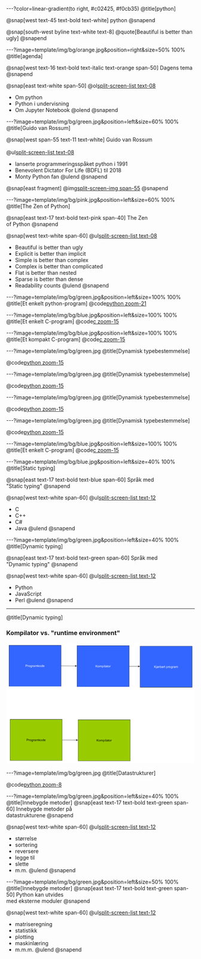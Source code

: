 ---?color=linear-gradient(to right, #c02425, #f0cb35)
@title[python]


@snap[west text-45 text-bold text-white]
python
@snapend

@snap[south-west byline text-white text-8]
@quote[Beautiful is better than ugly]
@snapend



---?image=template/img/bg/orange.jpg&position=right&size=50% 100%
@title[agenda]

@snap[west text-16 text-bold text-italic text-orange span-50]
Dagens tema
@snapend

@snap[east text-white span-50]
@ol[split-screen-list text-08](false)
- Om python
- Python i undervisning
- Om Jupyter Notebook
@olend
@snapend



---?image=template/img/bg/green.jpg&position=left&size=60% 100%
@title[Guido van Rossum]

@snap[west span-55 text-11 text-white]
Guido van Rossum<br><br>
@ul[split-screen-list text-08](false)
- lanserte programmeringsspåket python i 1991
- Benevolent Dictator For Life (BDFL)  til 2018
- Monty Python fan
@ulend
@snapend

@snap[east fragment]
@img[split-screen-img span-55](template/img/developer.jpg)
@snapend



---?image=template/img/bg/pink.jpg&position=left&size=60% 100%
@title[The Zen of Python]

@snap[east text-17 text-bold text-pink span-40]
The Zen<br>of Python
@snapend

@snap[west text-white span-60]
@ul[split-screen-list text-08](false)
- Beautiful is better than ugly
- Explicit is better than implicit
- Simple is better than complex
- Complex is better than complicated
- Flat is better than nested
- Sparse is better than dense
- Readability counts
@ulend
@snapend



---?image=template/img/bg/green.jpg&position=left&size=100% 100%
@title[Et enkelt python-program]
@code[python zoom-21](src/range.py)



---?image=template/img/bg/blue.jpg&position=left&size=100% 100%
@title[Et enkelt C-program]
@code[c zoom-15](src/range.c)



---?image=template/img/bg/blue.jpg&position=left&size=100% 100%
@title[Et kompakt C-program]
@code[c zoom-15](src/range_compact.c)



---?image=template/img/bg/green.jpg
@title[Dynamisk typebestemmelse]

@code[python zoom-15](src/dynamisk.py)



---?image=template/img/bg/green.jpg
@title[Dynamisk typebestemmelse]

@code[python zoom-15](src/dynamisk_output.py)



---?image=template/img/bg/green.jpg
@title[Dynamisk typebestemmelse]

@code[python zoom-15](src/type_conflict.py)



---?image=template/img/bg/green.jpg
@title[Dynamisk typebestemmelse]

@code[python zoom-15](src/type_conflict_output.py)



---?image=template/img/bg/blue.jpg&position=left&size=100% 100%
@title[Et enkelt C-program]
@code[c zoom-15](src/range.c)



---?image=template/img/bg/blue.jpg&position=left&size=40% 100%
@title[Static typing]

@snap[east text-17 text-bold text-blue span-60]
Språk med<br>
"Static typing"
@snapend

@snap[west text-white span-60]
@ul[split-screen-list text-12](false)
- C
- C++
- C#
- Java
@ulend
@snapend



---?image=template/img/bg/green.jpg&position=left&size=40% 100%
@title[Dynamic typing]

@snap[east text-17 text-bold text-green span-60]
Språk med<br>
"Dynamic typing"
@snapend

@snap[west text-white span-60]
@ul[split-screen-list text-12](false)
- Python
- JavaScript
- Perl
@ulend
@snapend


---
@title[Dynamic typing]

### Kompilator vs. "runtime environment"

![Kompilator ](images/kompilator.png)


---?image=template/img/bg/green.jpg
@title[Datastrukturer]

@code[python zoom-8](src/datastrukturer.py)



---?image=template/img/bg/green.jpg&position=left&size=40% 100%
@title[Innebygde metoder]
@snap[east text-17 text-bold text-green span-60]
Innebygde metoder på<br>
datastrukturene
@snapend

@snap[west text-white span-60]
@ul[split-screen-list text-12](false)
- størrelse
- sortering
- reversere
- legge til
- slette
- m.m.
@ulend
@snapend



---?image=template/img/bg/green.jpg&position=left&size=50% 100%
@title[Innebygde metoder]
@snap[east text-17 text-bold text-green span-50]
Python kan utvides<br>
med eksterne moduler
@snapend

@snap[west text-white span-60]
@ul[split-screen-list text-12](false)
- matriseregning
- statistikk
- plotting
- maskinlæring
- m.m.m.
@ulend
@snapend
